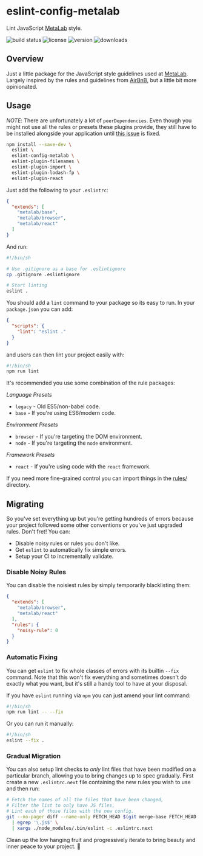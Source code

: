 # eslint-config-metalab

Lint JavaScript [MetaLab] style.

![build status](http://img.shields.io/travis/metalabdesign/eslint-config-metalab/master.svg?style=flat)
![license](http://img.shields.io/npm/l/eslint-config-metalab.svg?style=flat)
![version](http://img.shields.io/npm/v/eslint-config-metalab.svg?style=flat)
![downloads](http://img.shields.io/npm/dm/eslint-config-metalab.svg?style=flat)

## Overview

Just a little package for the JavaScript style guidelines used at [MetaLab]. Largely inspired by the rules and guidelines from [AirBnB], but a little bit more opinionated.

## Usage

*NOTE*: There are unfortunately a lot of `peerDependencies`. Even though you might not use all the rules or presets these plugins provide, they still have to be installed alongside your application until [this issue](https://github.com/eslint/eslint/issues/3458) is fixed.

```sh
npm install --save-dev \
  eslint \
  eslint-config-metalab \
  eslint-plugin-filenames \
  eslint-plugin-import \
  eslint-plugin-lodash-fp \
  eslint-plugin-react
```

Just add the following to your `.eslintrc`:

```json
{
  "extends": [
    "metalab/base",
    "metalab/browser",
    "metalab/react"
  ]
}
```

And run:

```sh
#!/bin/sh

# Use .gitignore as a base for .eslintignore
cp .gitignore .eslintignore

# Start linting
eslint .
```

You should add a `lint` command to your package so its easy to run. In your `package.json` you can add:

```json
{
  "scripts": {
    "lint": "eslint ."
  }
}
```

and users can then lint your project easily with:

```sh
#!/bin/sh
npm run lint
```

It's recommended you use some combination of the rule packages:

*Language Presets*
 * `legacy` - Old ES5/non-babel code.
 * `base` - If you're using ES6/modern code.

*Environment Presets*
 * `browser` - If you're targeting the DOM environment.
 * `node` - If you're targeting the `node` environment.

*Framework Presets*
 * `react` - If you're using code with the `react` framework.

If you need more fine-grained control you can import things in the [rules/](rules) directory.

## Migrating

So you've set everything up but you're getting hundreds of errors because your project followed some other conventions or you've just upgraded rules. Don't fret! You can:

 * Disable noisy rules or rules you don't like.
 * Get `eslint` to automatically fix simple errors.
 * Setup your CI to incrementally validate.

### Disable Noisy Rules

You can disable the noisiest rules by simply temporarily blacklisting them:

```json
{
  "extends": [
    "metalab/browser",
    "metalab/react"
  ],
  "rules": {
    "noisy-rule": 0
  }
}
```

### Automatic Fixing

You can get `eslint` to fix whole classes of errors with its builtin `--fix` command. Note that this won't fix everything and sometimes doesn't do exactly what you want, but it's still a handy tool to have at your disposal.

If you have `eslint` running via `npm` you can just amend your lint command:

```sh
#!/bin/sh
npm run lint -- --fix
```

Or you can run it manually:

```sh
#!/bin/sh
eslint --fix .
```

### Gradual Migration

You can also setup lint checks to _only_ lint files that have been modified on a particular branch, allowing you to bring changes up to spec gradually. First create a new `.eslintrc.next` file containing the new rules you wish to use and then run:

```sh
# Fetch the names of all the files that have been changed,
# Filter the list to only have JS files,
# Lint each of those files with the new config.
git --no-pager diff --name-only FETCH_HEAD $(git merge-base FETCH_HEAD master) \
  | egrep '\.js$' \
  | xargs ./node_modules/.bin/eslint -c .eslintrc.next
```

Clean up the low hanging fruit and progressively iterate to bring beauty and inner peace to your project. :gem:

[MetaLab]: http://www.metalab.co
[AirBnB]: https://github.com/airbnb/javascript/tree/master/packages/eslint-config-airbnb
